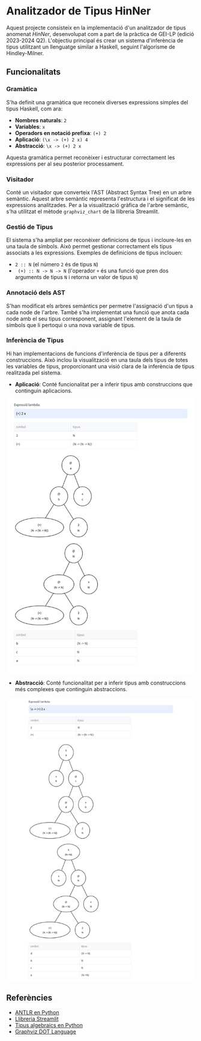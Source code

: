 # Analitzador de Tipus HinNer

Aquest projecte consisteix en la implementació d'un analitzador de tipus anomenat *HinNer*, desenvolupat com a part de la pràctica de GEI-LP (edició 2023-2024 Q2). L'objectiu principal és crear un sistema d'inferència de tipus utilitzant un llenguatge similar a Haskell, seguint l'algorisme de Hindley-Milner.

## Funcionalitats

### Gramàtica
S'ha definit una gramàtica que reconeix diverses expressions simples del tipus Haskell, com ara:
- **Nombres naturals**: `2`
- **Variables**: `x`
- **Operadors en notació prefixa**: `(+) 2`
- **Aplicació**: `(\x -> (+) 2 x) 4`
- **Abstracció**: `\x -> (+) 2 x`

Aquesta gramàtica permet reconèixer i estructurar correctament les expressions per al seu posterior processament.

### Visitador
Conté un visitador que converteix l'AST (Abstract Syntax Tree) en un arbre semàntic. Aquest arbre semàntic representa l'estructura i el significat de les expressions analitzades. Per a la visualització gràfica de l'arbre semàntic, s'ha utilitzat el mètode `graphviz_chart` de la llibreria Streamlit.

### Gestió de Tipus
El sistema s'ha ampliat per reconèixer definicions de tipus i incloure-les en una taula de símbols. Això permet gestionar correctament els tipus associats a les expressions. Exemples de definicions de tipus inclouen:
- `2 :: N` (el número `2` és de tipus `N`)
- ` (+) :: N -> N -> N` (l'operador `+` és una funció que pren dos arguments de tipus `N` i retorna un valor de tipus `N`)

### Annotació dels AST
S'han modificat els arbres semàntics per permetre l'assignació d'un tipus a cada node de l'arbre. També s'ha implementat una funció que anota cada node amb el seu tipus corresponent, assignant l'element de la taula de símbols que li pertoqui o una nova variable de tipus.

### Inferència de Tipus
Hi han implementacions de funcions d'inferència de tipus per a diferents construccions. Això inclou la visualització en una taula dels tipus de totes les variables de tipus, proporcionant una visió clara de la inferència de tipus realitzada pel sistema.

- **Aplicació**: Conté funcionalitat per a inferir tipus amb construccions que continguin aplicacions.

![Exemple de inferencia de tipus amb aplicació](images/apli.png)

- **Abstracció**: Conté funcionalitat per a inferir tipus amb construccions més complexes que continguin abstraccions.

![Exemple de inferencia de tipus amb abstracció](images/abst.png)

## Referències

- [ANTLR en Python](https://gebakx.github.io/Python3/compiladors.html#1)
- [Llibreria Streamlit](https://streamlit.io)
- [Tipus algebraics en Python](https://gebakx.github.io/Python3/tipusAlgebraics.html)
- [Graphviz DOT Language](https://graphviz.org/doc/info/lang.html)
